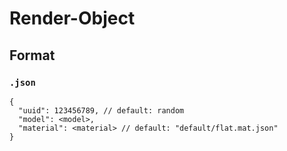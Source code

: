 # Render-Object

## Format

### `.json`
```jsonc
{
  "uuid": 123456789, // default: random
  "model": <model>,
  "material": <material> // default: "default/flat.mat.json"
}
```
